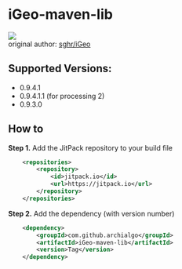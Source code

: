 # iGeo-maven-lib
[![](https://jitpack.io/v/archialgo/iGeo-maven-lib.svg)](https://jitpack.io/#archialgo/iGeo-maven-lib)   
original author: [sghr/iGeo](https://github.com/sghr/iGeo)  

## Supported Versions:  
- 0.9.4.1  
- 0.9.4.1.1 (for processing 2)  
- 0.9.3.0

## How to
**Step 1.** Add the JitPack repository to your build file
``` xml
	<repositories>
		<repository>
		    <id>jitpack.io</id>
		    <url>https://jitpack.io</url>
		</repository>
	</repositories>
```
**Step 2.** Add the dependency (with version number)
``` xml
	<dependency>
	    <groupId>com.github.archialgo</groupId>
	    <artifactId>iGeo-maven-lib</artifactId>
	    <version>Tag</version>
	</dependency>
```
